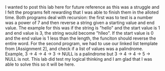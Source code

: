 I wanted to post this lab here for future reference as this was a struggle 
and I felt the programs felt rewarding that I was able to finish them in the alloted time.
Both programs deal with recursion: the first was to test is a number was a power of 7 and
then reverse a string given a starting value and end value. The example for this was if 
the string is "hello" and the start value is 1 and end value is 3, the string would 
become "hlleo". If the start value is 0 and the end value is 1 less than the length,
the funciton should reverse the entire word. For the second program, we had to use our
linked list template from [Assignment 2], and check if a list of values was a 
palindrome. Example, 3 -> 4 -> 4 -> 3 -> NULL is a palindrome but 3 -> 4 -> 4 -> 5 -> NULL is not. 
This lab did test my logical thinking and I am glad that I was able to solve this so it will be here.
